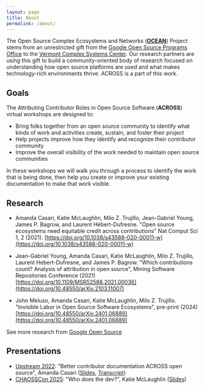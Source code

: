 ```yaml
---
layout: page
title: About
permalink: /about/
---
```


The Open Source Complex Ecosystems and Networks ([**OCEAN**](https://vermontcomplexsystems.org/partner/OCEAN/)) Project stems from an unrestricted gift from the [Google Open Source Programs Office](https://opensource.google/) to the [Vermont Complex Systems Center](https://vermontcomplexsystems.org/). Our research partners are using this gift to build a community-oriented body of research focused on understanding how open source platforms are used and what makes technology-rich environments thrive. ACROSS is a part of this work.

## Goals

The Attributing Contributor Roles in Open Source Software (**ACROSS**) virtual workshops are designed to:

* Bring folks together from an open source community to identify what kinds of work and activities create, sustain, and foster their project
* Help projects improve how they identify and recognize their contributor community
* Improve the overall visibility of the work needed to maintain open source communities

In these workshops we will walk you through a process to identify the work that is being done, then help you create or improve your existing documentation to make that work visible.

## Research

 * Amanda Casari, Katie McLaughlin, Milo Z. Trujillo, Jean-Gabriel Young, James P. Bagrow, and Laurent Hébert-Dufresne. "Open source ecosystems need equitable credit across contributions" Nat Comput Sci 1, 2 (2021). [https://doi.org/10.1038/s43588-020-00011-w](https://doi.org/10.1038/s43588-020-00011-w)

 * Jean-Gabriel Young, Amanda Casari, Katie McLaughlin, Milo Z. Trujillo, Laurent Hebert-Dufresne, and James P. Bagrow. "Which contributions count? Analysis of attribution in open source", Mining Software Repositories Conference (2021) [https://doi.org/10.1109/MSR52588.2021.00036](https://doi.org/10.48550/arXiv.2103.11007)

 * John Meluso, Amanda Casari, Katie McLaughlin, Milo Z. Trujillo. "Invisible Labor in Open Source Software Ecosystems", pre-print (2024) [https://doi.org/10.48550/arXiv.2401.06889](https://doi.org/10.48550/arXiv.2401.06889)


See more research from [Google Open Source](https://opensource.google/documentation/publications/overview)

## Presentations

 * [Upstream 2022](https://upstream.live/speaker-2022/amanda-casari): "Better contributor documentation ACROSS open source", Amanda Casari ([Slides](https://bit.ly/across-slides-upstream2022), [Transcript](https://bit.ly/across-transcript-upstream2022))
 * [CHAOSSCon 2025](https://chaoss.community/chaosscon-2025-eu/): "Who does the dev?", Katie McLaughlin ([Slides](https://bit.ly/across-slides-chaossconeu2025))
